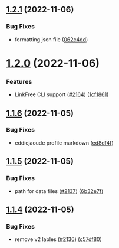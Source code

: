 ## [1.2.1](https://github.com/EddieHubCommunity/LinkFree/compare/v1.2.0...v1.2.1) (2022-11-06)


### Bug Fixes

* formatting json file ([062c4dd](https://github.com/EddieHubCommunity/LinkFree/commit/062c4dd3121736ab6cdf95afc1feb24cb43cc8e2))



# [1.2.0](https://github.com/EddieHubCommunity/LinkFree/compare/v1.1.6...v1.2.0) (2022-11-06)


### Features

* LinkFree CLI support ([#2164](https://github.com/EddieHubCommunity/LinkFree/issues/2164)) ([1cf1861](https://github.com/EddieHubCommunity/LinkFree/commit/1cf1861b19ca6eef0767334a20f19501bc73dd43))



## [1.1.6](https://github.com/EddieHubCommunity/LinkFree/compare/v1.1.5...v1.1.6) (2022-11-05)


### Bug Fixes

* eddiejaoude profile markdown ([ed8df4f](https://github.com/EddieHubCommunity/LinkFree/commit/ed8df4f40579db35961496d412b4fc212e784b66))



## [1.1.5](https://github.com/EddieHubCommunity/LinkFree/compare/v1.1.4...v1.1.5) (2022-11-05)


### Bug Fixes

* path for data files ([#2137](https://github.com/EddieHubCommunity/LinkFree/issues/2137)) ([6b32e7f](https://github.com/EddieHubCommunity/LinkFree/commit/6b32e7fa11fa0a5de8d3943871d1fabfe02521a2))



## [1.1.4](https://github.com/EddieHubCommunity/LinkFree/compare/v1.1.3...v1.1.4) (2022-11-05)


### Bug Fixes

* remove v2 lables ([#2136](https://github.com/EddieHubCommunity/LinkFree/issues/2136)) ([c57df80](https://github.com/EddieHubCommunity/LinkFree/commit/c57df807607c593be71947fa857f9e636bc904a5))



